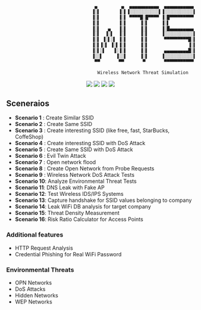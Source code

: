 ```python
                                 ▄         ▄  ▄▄▄▄▄▄▄▄▄▄▄  ▄▄▄▄▄▄▄▄▄▄▄ 
                                ▐░▌       ▐░▌▐░░░░░░░░░░░▌▐░░░░░░░░░░░▌
                                ▐░▌       ▐░▌ ▀▀▀▀█░█▀▀▀▀ ▐░█▀▀▀▀▀▀▀▀▀ 
                                ▐░▌       ▐░▌     ▐░▌     ▐░▌          
                                ▐░▌   ▄   ▐░▌     ▐░▌     ▐░█▄▄▄▄▄▄▄▄▄ 
                                ▐░▌  ▐░▌  ▐░▌     ▐░▌     ▐░░░░░░░░░░░▌
                                ▐░▌ ▐░▌░▌ ▐░▌     ▐░▌      ▀▀▀▀▀▀▀▀▀█░▌
                                ▐░▌▐░▌ ▐░▌▐░▌     ▐░▌               ▐░▌
                                ▐░▌░▌   ▐░▐░▌     ▐░▌      ▄▄▄▄▄▄▄▄▄█░▌
                                ▐░░▌     ▐░░▌     ▐░▌     ▐░░░░░░░░░░░▌
                                 ▀▀       ▀▀       ▀       ▀▀▀▀▀▀▀▀▀▀▀ 

                                  Wireless Network Threat Simulation
```

<p align="center">
<img src="https://img.shields.io/badge/Python-3-yellow.svg"></a> <img src="https://img.shields.io/badge/license-GPLv3-red.svg">
<a href="#"><img src="https://www.pentest.com.tr/images/Blackhat/blackhatUSA2019p.svg"></a>
<a href="#"><img src="https://www.pentest.com.tr/images/Defcon/defcon27p.svg"></a>
</p>


## Sceneraios

+ **Scenario 1** : Create Similar SSID
+ **Scenario 2** : Create Same    SSID
+ **Scenario 3** : Create interesting SSID (like free, fast, StarBucks, CoffeShop)
+ **Scenario 4** : Create interesting SSID with DoS Attack
+ **Scenario 5** : Create Same    SSID with DoS Attack
+ **Scenario 6** : Evil Twin Attack
+ **Scenario 7** : Open network flood
+ **Scenario 8** : Create Open Network from Probe Requests
+ **Scenario 9** : Wireless Network DoS Attack Tests
+ **Scenario 10**: Analyze Environmental Threat Tests
+ **Scenario 11**: DNS Leak with Fake AP
+ **Scenario 12**: Test Wireless IDS/IPS Systems
+ **Scenario 13**: Capture handshake for SSID values belonging to company
+ **Scenario 14**: Leak WiFi DB analysis for target company
+ **Scenario 15**: Threat Density Measurement
+ **Scenario 16**: Risk Ratio Calculator for Access Points

### Additional features

+ HTTP Request Analysis
+ Credential Phishing for Real WiFi Password

### Environmental Threats

+ OPN Networks
+ DoS Attacks
+ Hidden Networks
+ WEP Networks
